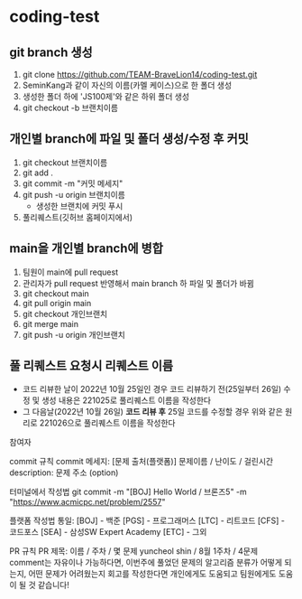 # coding-test

## git branch 생성
1. git clone https://github.com/TEAM-BraveLion14/coding-test.git
2. SeminKang과 같이 자신의 이름(카멜 케이스)으로 한 폴더 생성
3. 생성한 폴더 하에 'JS100제'와 같은 하위 폴더 생성
4. git checkout -b 브랜치이름

## 개인별 branch에 파일 및 폴더 생성/수정 후 커밋
1. git checkout 브랜치이름
2. git add .
3. git commit -m "커밋 메세지"
4. git push -u origin 브랜치이름
    * 생성한 브랜치에 커밋 푸시
5. 풀리퀘스트(깃허브 홈페이지에서)

## main을 개인별 branch에 병합
1. 팀원이 main에 pull request
2. 관리자가 pull request 반영해서 main branch 하 파일 및 폴더가 바뀜
3. git checkout main
4. git pull origin main
5. git checkout 개인브랜치
6. git merge main
7. git push -u origin 개인브랜치

## 풀 리퀘스트 요청시 리퀘스트 이름
* 코드 리뷰한 날이 2022년 10월 25일인 경우 코드 리뷰하기 전(25일부터 26일) 수정 및 생성 내용은 221025로 풀리퀘스트 이름을 작성한다
* 그 다음날(2022년 10월 26일) **코드 리뷰 후** 25일 코드를 수정할 경우 위와 같은 원리로 221026으로 풀리퀘스트 이름을 작성한다

참여자

commit 규칙
commit 메세지: [문제 출처(플랫폼)] 문제이름 / 난이도 / 걸린시간
description: 문제 주소 (option)

터미널에서 작성법
git commit -m "[BOJ] Hello World / 브론즈5" -m "https://www.acmicpc.net/problem/2557"

플랫폼 작성법 통일:
[BOJ] - 백준
[PGS] - 프로그래머스
[LTC] - 리트코드
[CFS] - 코드포스
[SEA] - 삼성SW Expert Academy
[ETC] - 그외

PR 규칙
PR 제목: 이름 / 주차 / 몇 문제
yuncheol shin / 8월 1주차 / 4문제
comment는 자유이나 가능하다면, 이번주에 풀었던 문제의 알고리즘 분류가 어떻게 되는지,
어떤 문제가 어려웠는지 회고를 작성한다면 개인에게도 도움되고 팀원에게도 도움이 될 것 같습니다!
